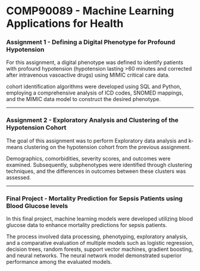 # COMP90089 - Machine Learning Applications for Health

### Assignment 1 - Defining a Digital Phenotype for Profound Hypotension
For this assignment, a digital phenotype was defined to identify patients with profound hypotension (hypotension lasting >60 minutes and corrected after intravenous vasoactive drugs) using MIMIC critical care data.

cohort identification algorithms were developed using SQL and Python, employing a comprehensive analysis of ICD codes, SNOMED mappings, and the MIMIC data model to construct the desired phenotype.

------

### Assignment 2 - Exploratory Analysis and Clustering of the Hypotension Cohort

The goal of this assignment was to perform Exploratory data analysis and k-means clustering on the hypotension cohort from the previous assignment.

Demographics, comorbidities, severity scores, and outcomes were examined. Subsequently, subphenotypes were identified through clustering techniques, and the differences in outcomes between these clusters was assessed.

------

### Final Project - Mortality Prediction for Sepsis Patients using Blood Glucose levels

In this final project, machine learning models were developed utilizing blood glucose data to enhance mortality predictions for sepsis patients.

The process involved data processing, phenotyping, exploratory analysis, and a comparative evaluation of multiple models such as logistic regression, decision trees, random forests, support vector machines, gradient boosting, and neural networks. The neural network model demonstrated superior performance among the evaluated models.